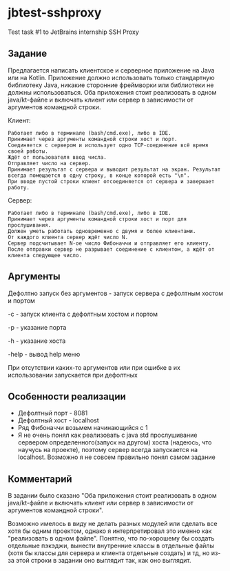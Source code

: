 # jbtest-sshproxy
Test task #1 to JetBrains internship SSH Proxy

## Задание
Предлагается написать клиентское и серверное приложение на Java или на Kotlin. Приложение должно использовать только стандартную библиотеку Java, никакие сторонние фреймворки или библиотеки не должны использоваться. Оба приложения стоит реализовать в одном java/kt-файле и включать клиент или сервер в зависимости от аргументов командной строки.

Клиент:

    Работает либо в терминале (bash/cmd.exe), либо в IDE.
    Принимает через аргументы командной строки хост и порт.
    Соединяется с сервером и использует одно TCP-соединение всё время своей работы.
    Ждёт от пользователя ввод числа.
    Отправляет число на сервер.
    Принимает результат с сервера и выводит результат на экран. Результат всегда помещается в одну строку, в конце которой есть "\n".
    При вводе пустой строки клиент отсоединяется от сервера и завершает работу.

Сервер:

    Работает либо в терминале (bash/cmd.exe), либо в IDE.
    Принимает через аргументы командной строки хост и порт для прослушивания.
    Должен уметь работать одновременно с двумя и более клиентами.
    От каждого клиента сервер ждёт число N.
    Сервер подсчитывает N-ое число Фибоначчи и отправляет его клиенту.
    После отправки сервер не разрывает соединение с клиентом, а ждёт от клиента следующее число.

## Аргументы
Дефолтно запуск без аргументов - запуск сервера с дефолтным хостом и портом

-с - запуск клиента с дефолтным хостом и портом

-p - указание порта

-h - указание хоста

-help - вывод help меню

При отсутствии каких-то аргументов или при ошибке в их использовании запускается при дефолтных


## Особенности реализации
* Дефолтный порт - 8081
* Дефолтный хост - localhost
* Ряд Фибоначчи возьмем начинающийся с 1
* Я не очень понял как реализовать с java std прослушивание сервером определенного(запуск на другом) хоста 
  (надеюсь, что научусь на проекте), поэтому сервер всегда запускается на localhost. 
  Возможно я не совсем правильно понял самом задание

## Комментарий
В задании было сказано 
"Оба приложения стоит реализовать в одном java/kt-файле и 
включать клиент или сервер в зависимости от аргументов командной строки".

Возможно имелось в виду не делать разных модулей или сделать все хотя бы одним проектом, 
однако я интерпретировал это именно как "реализовать в одном файле". Понятно, 
что по-хорошему бы создать отдельные пэкэджи, вынести внутренние классы в отдельные файлы 
(хотя бы классы для сервера и клиента отдельные создать) и тд, 
но из-за этой строки в задании оно выглядит так, как оно выглядит.
